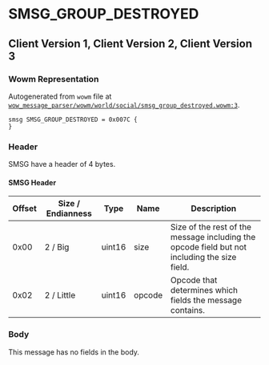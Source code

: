 # SMSG_GROUP_DESTROYED

## Client Version 1, Client Version 2, Client Version 3

### Wowm Representation

Autogenerated from `wowm` file at [`wow_message_parser/wowm/world/social/smsg_group_destroyed.wowm:3`](https://github.com/gtker/wow_messages/tree/main/wow_message_parser/wowm/world/social/smsg_group_destroyed.wowm#L3).
```rust,ignore
smsg SMSG_GROUP_DESTROYED = 0x007C {
}
```
### Header

SMSG have a header of 4 bytes.

#### SMSG Header

| Offset | Size / Endianness | Type   | Name   | Description |
| ------ | ----------------- | ------ | ------ | ----------- |
| 0x00   | 2 / Big           | uint16 | size   | Size of the rest of the message including the opcode field but not including the size field.|
| 0x02   | 2 / Little        | uint16 | opcode | Opcode that determines which fields the message contains.|

### Body

This message has no fields in the body.

